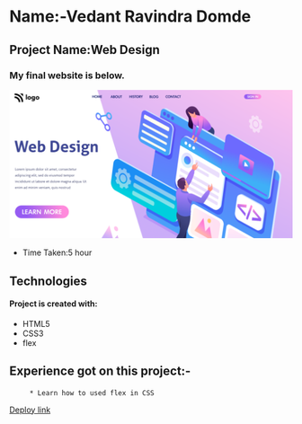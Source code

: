 # Name:-Vedant Ravindra Domde

## Project Name:Web Design

### My final website is below.

![homepage](thumbnail.png)

- Time Taken:5 hour 

## Technologies
#### Project is created with:
* HTML5
* CSS3
* flex


## Experience got on this project:-
         * Learn how to used flex in CSS


  [Deploy link](https://vedantdomde.github.io/html-css-project8/) 